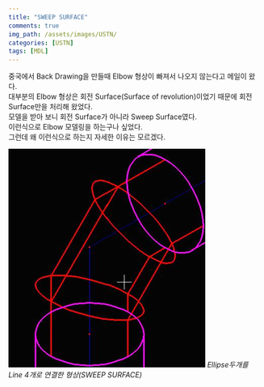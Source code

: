 ```yaml
---
title: "SWEEP SURFACE"
comments: true 
img_path: /assets/images/USTN/
categories: [USTN]
tags: [MDL]
---
```


중국에서 Back Drawing을 만들때 Elbow 형상이 빠져서 나오지 않는다고 메일이 왔다.\
대부분의 Elbow 형상은 회전 Surface(Surface of revolution)이었기 때문에 회전 Surface만을 처리해 왔었다.\
모델을 받아 보니 회전 Surface가 아니라 Sweep Surface였다.\
이런식으로 Elbow 모델링을 하는구나 싶었다.\
그런데 왜 이런식으로 하는지 자세한 이유는 모르겠다.

![img-description](/assets/images/USTN/2011-07-05-1.jpg)
_Ellipse두개를 Line 4개로 연결한 형상(SWEEP SURFACE)_